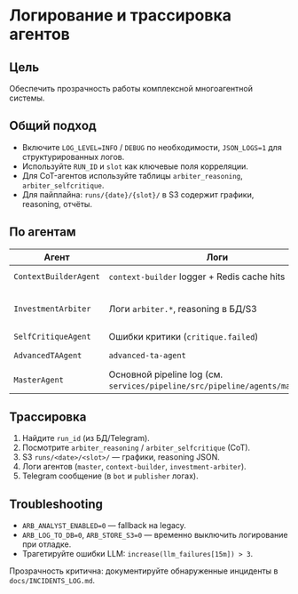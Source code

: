 # Логирование и трассировка агентов

## Цель
Обеспечить прозрачность работы комплексной многоагентной системы.

## Общий подход

- Включите `LOG_LEVEL=INFO` / `DEBUG` по необходимости, `JSON_LOGS=1` для структурированных логов.
- Используйте `RUN_ID` и `slot` как ключевые поля корреляции.
- Для CoT-агентов используйте таблицы `arbiter_reasoning`, `arbiter_selfcritique`.
- Для пайплайна: `runs/{date}/{slot}/` в S3 содержит графики, reasoning, отчёты.

## По агентам

| Агент | Логи | Метрики |
|-------|------|---------|
| `ContextBuilderAgent` | `context-builder` logger + Redis cache hits | `context_builder_tokens`, `context_builder_latency_ms` |
| `InvestmentArbiter` | Логи `arbiter.*`, reasoning в БД/S3 | `investment-analyst_probability_pct`, `self-critique_probability_delta` |
| `SelfCritiqueAgent` | Ошибки критики (`critique.failed`) | см. выше |
| `AdvancedTAAgent` | `advanced-ta-agent` | `advanced-ta-agent_range`, `close` |
| `MasterAgent` | Основной pipeline log (см. `services/pipeline/src/pipeline/agents/master.py`) | - |

## Трассировка

1. Найдите `run_id` (из БД/Telegram).
2. Посмотрите `arbiter_reasoning` / `arbiter_selfcritique` (CoT).
3. S3 `runs/<date>/<slot>/` — графики, reasoning JSON.
4. Логи агентов (`master`, `context-builder`, `investment-arbiter`).
5. Telegram сообщение (в `bot` и `publisher` логах).

## Troubleshooting

- `ARB_ANALYST_ENABLED=0` — fallback на legacy.
- `ARB_LOG_TO_DB=0`, `ARB_STORE_S3=0` — временно выключить логирование при отладке.
- Трагетируйте ошибки LLM: `increase(llm_failures[15m]) > 3`.

Прозрачность критична: документируйте обнаруженные инциденты в `docs/INCIDENTS_LOG.md`.
